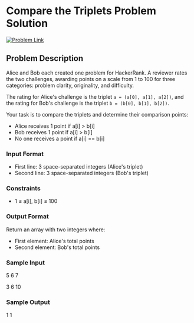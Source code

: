 # Compare the Triplets Problem Solution

[![Problem Link](https://img.shields.io/badge/HackerRank-Problem%20Link-blue)](https://www.hackerrank.com/contests/mountblue-technologies/challenges/compare-the-triplets)

## Problem Description

Alice and Bob each created one problem for HackerRank. A reviewer rates the two challenges, awarding points on a scale from 1 to 100 for three categories: problem clarity, originality, and difficulty.

The rating for Alice's challenge is the triplet `a = (a[0], a[1], a[2])`, and the rating for Bob's challenge is the triplet `b = (b[0], b[1], b[2])`.

Your task is to compare the triplets and determine their comparison points:
- Alice receives 1 point if a[i] > b[i]
- Bob receives 1 point if a[i] > b[i]
- No one receives a point if a[i] == b[i]

### Input Format
- First line: 3 space-separated integers (Alice's triplet)
- Second line: 3 space-separated integers (Bob's triplet)

### Constraints
- 1 ≤ a[i], b[i] ≤ 100

### Output Format
Return an array with two integers where:
- First element: Alice's total points
- Second element: Bob's total points

### Sample Input

5 6 7

3 6 10


### Sample Output

1 1